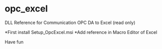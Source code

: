 # opc_excel
DLL Reference for Communication OPC DA to Excel (read only)

*First install Setup_OpcExcel.msi
*Add reference in Macro Editor of Excel

Have fun
